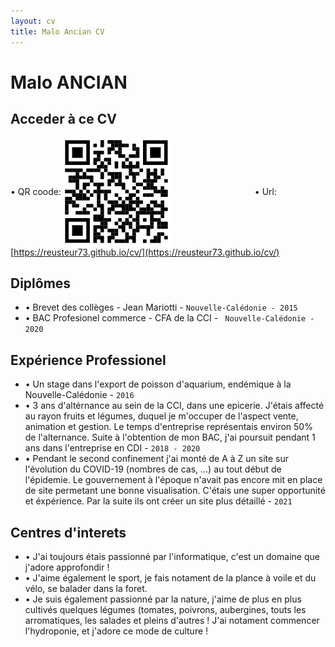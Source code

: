 ```yaml
---
layout: cv
title: Malo Ancian CV
---
```

# Malo ANCIAN

## Acceder à ce CV

• QR coode: <img style="vertical-align:middle" src="https://raw.githubusercontent.com/reusteur73/cv/master/media/qr_code.png" alt="qrcode"> &nbsp;&nbsp;&nbsp;&nbsp;&nbsp;&nbsp;&nbsp;&nbsp;&nbsp;&nbsp;&nbsp;&nbsp;&nbsp;&nbsp;&nbsp;&nbsp;&nbsp;&nbsp;&nbsp;&nbsp;&nbsp;&nbsp;&nbsp;&nbsp;&nbsp;&nbsp;&nbsp;&nbsp;&nbsp;&nbsp;&nbsp;&nbsp;&nbsp;• Url: [https://reusteur73.github.io/cv/](https://reusteur73.github.io/cv/)

## Diplômes

* • Brevet des collèges - Jean Mariotti - `Nouvelle-Calédonie - 2015`
* • BAC Profesionel commerce - CFA de la CCI - ` Nouvelle-Calédonie - 2020`

## Expérience Professionel

* • Un stage dans l'export de poisson d'aquarium, endémique à la Nouvelle-Calédonie \- `2016`
* • 3 ans d'altérnance au sein de la CCI, dans une epicerie. J'étais affecté au rayon fruits et légumes, duquel je m'occuper de l'aspect vente, animation et gestion. Le temps d'entreprise représentais environ 50% de l'alternance. Suite à l'obtention de mon BAC, j'ai poursuit pendant 1 ans dans l'entreprise en CDI - `2018 - 2020`
* • Pendant le second confinement j'ai monté de A à Z un site sur l'évolution du COVID-19 (nombres de cas, ...) au tout début de l'épidemie. Le gouvernement à l'époque n'avait pas encore mit en place de site permetant une bonne visualisation. C'étais une super opportunité et éxpérience. Par la suite ils ont créer un site plus détaillé - `2021`



## Centres d'interets

* • J'ai toujours étais passionné par l'informatique, c'est un domaine que j'adore approfondir !
* • J'aime également le sport, je fais notament de la plance à voile et du vélo, se balader dans la foret.
* • Je suis également passionné par la nature, j'aime de plus en plus cultivés quelques légumes (tomates, poivrons, aubergines, touts les arromatiques, les salades et pleins d'autres ! J'ai notament commencer l'hydroponie, et j'adore ce mode de culture !

<style>
.box {
   display: flex;
   align-items:center;
}
</style>
